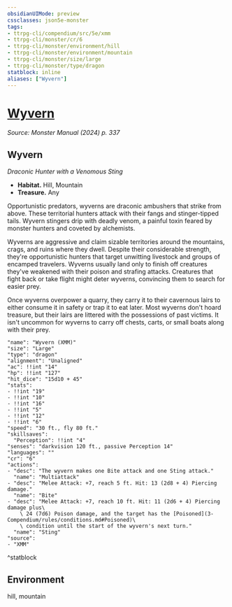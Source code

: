 ```yaml
---
obsidianUIMode: preview
cssclasses: json5e-monster
tags:
- ttrpg-cli/compendium/src/5e/xmm
- ttrpg-cli/monster/cr/6
- ttrpg-cli/monster/environment/hill
- ttrpg-cli/monster/environment/mountain
- ttrpg-cli/monster/size/large
- ttrpg-cli/monster/type/dragon
statblock: inline
aliases: ["Wyvern"]
---
```

# [Wyvern](3-Compendium\bestiary\dragon/wyvern-xmm.md)
*Source: Monster Manual (2024) p. 337*  

## Wyvern

*Draconic Hunter with a Venomous Sting*

- **Habitat.** Hill, Mountain  
- **Treasure.** Any  

Opportunistic predators, wyverns are draconic ambushers that strike from above. These territorial hunters attack with their fangs and stinger-tipped tails. Wyvern stingers drip with deadly venom, a painful toxin feared by monster hunters and coveted by alchemists.

Wyverns are aggressive and claim sizable territories around the mountains, crags, and ruins where they dwell. Despite their considerable strength, they're opportunistic hunters that target unwitting livestock and groups of encamped travelers. Wyverns usually land only to finish off creatures they've weakened with their poison and strafing attacks. Creatures that fight back or take flight might deter wyverns, convincing them to search for easier prey.

Once wyverns overpower a quarry, they carry it to their cavernous lairs to either consume it in safety or trap it to eat later. Most wyverns don't hoard treasure, but their lairs are littered with the possessions of past victims. It isn't uncommon for wyverns to carry off chests, carts, or small boats along with their prey.

```statblock
"name": "Wyvern (XMM)"
"size": "Large"
"type": "dragon"
"alignment": "Unaligned"
"ac": !!int "14"
"hp": !!int "127"
"hit_dice": "15d10 + 45"
"stats":
- !!int "19"
- !!int "10"
- !!int "16"
- !!int "5"
- !!int "12"
- !!int "6"
"speed": "30 ft., fly 80 ft."
"skillsaves":
  "Perception": !!int "4"
"senses": "darkvision 120 ft., passive Perception 14"
"languages": ""
"cr": "6"
"actions":
- "desc": "The wyvern makes one Bite attack and one Sting attack."
  "name": "Multiattack"
- "desc": "Melee Attack: +7, reach 5 ft. Hit: 13 (2d8 + 4) Piercing damage."
  "name": "Bite"
- "desc": "Melee Attack: +7, reach 10 ft. Hit: 11 (2d6 + 4) Piercing damage plus\
    \ 24 (7d6) Poison damage, and the target has the [Poisoned](3-Compendium/rules/conditions.md#Poisoned)\
    \ condition until the start of the wyvern's next turn."
  "name": "Sting"
"source":
- "XMM"
```
^statblock

## Environment

hill, mountain